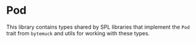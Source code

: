 # Pod

This library contains types shared by SPL libraries that implement the `Pod` trait from `bytemuck` and utils for working with these types.
